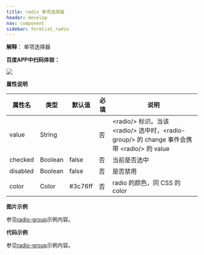 ```yaml
---
title: radio 单项选择器
header: develop
nav: component
sidebar: formlist_radio
---
```


 

**解释**： 单项选择器


**百度APP中扫码体验：**

<img src="https://b.bdstatic.com/miniapp/assets/images/doc_demo/radio.png"  class="demo-qrcode-image" />

**属性说明**

| 属性名 | 类型 | 默认值 | 必填 | 说明 |
| ---- | ---- | ---- | ---- | ---- |
| value | String | &nbsp; | 否 | &lt;radio/&gt; 标识。当该 &lt;radio/&gt; 选中时，&lt;radio-group/&gt; 的 change 事件会携带 &lt;radio/&gt; 的 value |
| checked | Boolean | false | 否 |当前是否选中 |
| disabled | Boolean | false | 否 |是否禁用 |
| color | Color | #3c76ff| 否 | radio 的颜色，同 CSS 的 color |

**图片示例**

参见[radio-group](https://smartprogram.baidu.com/docs/develop/component/formlist_radio-group/)示例内容。

**代码示例**

参见[radio-group](https://smartprogram.baidu.com/docs/develop/component/formlist_radio-group/)示例内容。


